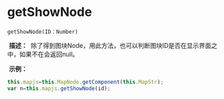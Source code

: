 # getShowNode

`getShowNode(ID：Number)`

 **描述：**
 除了得到图块Node，用此方法，也可以判断图块ID是否在显示界面之中，如果不在会返回null。

 **示例：**
```javascript
this.mapjs=this.MapNode.getComponent(this.MapStr);
var n=this.mapjs.getShowNode(id);
```
